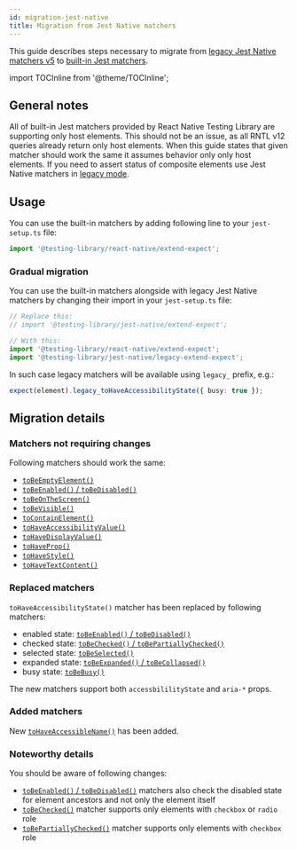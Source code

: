 ```yaml
---
id: migration-jest-native
title: Migration from Jest Native matchers
---
```


This guide describes steps necessary to migrate from [legacy Jest Native matchers v5](https://github.com/testing-library/jest-native) to [built-in Jest matchers](jest-matchers). 

import TOCInline from '@theme/TOCInline';

<TOCInline toc={toc} />

## General notes

All of built-in Jest matchers provided by React Native Testing Library are supporting only host elements. This should not be an issue, as all RNTL v12 queries already return only host elements. When this guide states that given matcher should work the same it assumes behavior only only host elements. If you need to assert status of composite elements use Jest Native matchers in [legacy mode](#gradual-migration).

## Usage 

You can use the built-in matchers by adding following line to your `jest-setup.ts` file:

```ts
import '@testing-library/react-native/extend-expect';
```

### Gradual migration

You can use the built-in matchers alongside with legacy Jest Native matchers by changing their import in your `jest-setup.ts` file:

```ts
// Replace this:
// import '@testing-library/jest-native/extend-expect';

// With this:
import '@testing-library/react-native/extend-expect';
import '@testing-library/jest-native/legacy-extend-expect';
```

In such case legacy matchers will be available using `legacy_` prefix, e.g.:

```ts
expect(element).legacy_toHaveAccessibilityState({ busy: true });
```

## Migration details

### Matchers not requiring changes

Following matchers should work the same:
* [`toBeEmptyElement()`](jest-matchers#tobeemptyelement)
* [`toBeEnabled()` / `toBeDisabled()`](jest-matchers#tobeenabled)
* [`toBeOnTheScreen()`](jest-matchers#tobeonthescreen)
* [`toBeVisible()`](jest-matchers#tobevisible)
* [`toContainElement()`](jest-matchers#tocontainelement)
* [`toHaveAccessibilityValue()`](jest-matchers#tohaveaccessibilityvalue)
* [`toHaveDisplayValue()`](jest-matchers#tohavedisplayvalue)
* [`toHaveProp()`](jest-matchers#tohaveprop)
* [`toHaveStyle()`](jest-matchers#tohavestyle)
* [`toHaveTextContent()`](jest-matchers#tohavetextcontent)
  
### Replaced matchers

`toHaveAccessibilityState()` matcher has been replaced by following matchers:
* enabled state: [`toBeEnabled()` / `toBeDisabled()`](jest-matchers#tobeenabled)
* checked state: [`toBeChecked()` / `toBePartiallyChecked()`](jest-matchers#tobechecked)
* selected state: [`toBeSelected()`](jest-matchers#tobeselected)
* expanded state: [`toBeExpanded()` / `toBeCollapsed()`](jest-matchers#tobeexpanded)
* busy state: [`toBeBusy()`](jest-matchers#tobebusy)

The new matchers support both `accessbililityState` and `aria-*` props.

### Added matchers

New [`toHaveAccessibleName()`](jest-matchers#tohaveaccessiblename) has been added.

### Noteworthy details

You should be aware of following changes:
* [`toBeEnabled()` / `toBeDisabled()`](jest-matchers#tobeenabled) matchers also check the disabled state for element ancestors and not only the element itself
* [`toBeChecked()`](jest-matchers#tobechecked) matcher supports only elements with `checkbox` or `radio` role
* [`toBePartiallyChecked()`](jest-matchers#tobechecked) matcher supports only elements with `checkbox` role
